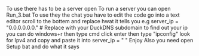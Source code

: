 To use there has to be a server open To run a server you can open Run_3.bat
To use they the chat you have to edit the code go into a text editor scroll to the bottem and replace hwat it tells you e.g
    server_ip = "0.0.0.0.0.0."  # Replace with your DuckDNS subdomain to find out your ip you can do windows+r then type cmd click enter then type "ipconfig" look for Ipv4 and copy and paste it into
    server_ip = " "
Enjoy
Also you need open Setup bat and do what it says
